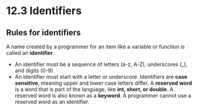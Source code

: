 # 12.3 Identifiers

## Rules for identifiers
A name created by a programmer for an item like a variable or function is called an **identifier**.   
* An identifier must be a sequence of letters (a-z, A-Z), underscores (_), and digits (0-9)
* An identifier must start with a letter or underscore.
Identifiers are **case sensitive**, meaning upper and lower case letters differ.
A **reserved word** is a word that is part of the language, like **int, short, or double**.
A reserved word is also known as a **keyword**.
A programmer cannot use a reserved word as an identifier.
